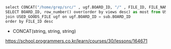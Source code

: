 

``` Python
select CONCAT("/home/grep/src/" , ugf.BOARD_ID, "/" , FILE_ID, FILE_NAME, FILE_EXT) as FILE_PATH from( 
SELECT BOARD_ID, row_number() over(order by views desc) as most from USED_GOODS_BOARD limit 1) as sub
join USED_GOODS_FILE ugf on ugf.BOARD_ID = sub.BOARD_ID 
order by FILE_ID desc
```

* CONCAT(string, string, string)

https://school.programmers.co.kr/learn/courses/30/lessons/164671


